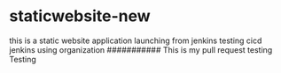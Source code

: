 # staticwebsite-new
this is a static website application launching from jenkins
testing cicd jenkins using organization
###########
This is my pull request testing
Testing


